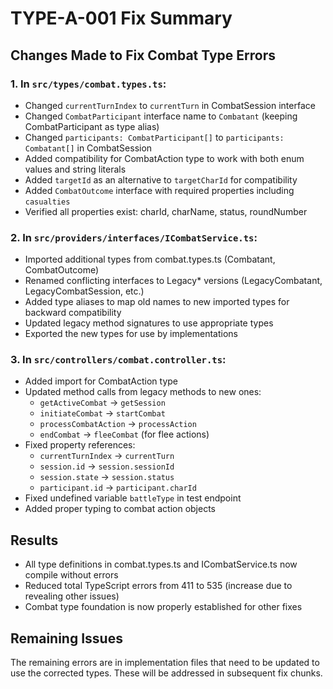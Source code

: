 # TYPE-A-001 Fix Summary

## Changes Made to Fix Combat Type Errors

### 1. In `src/types/combat.types.ts`:
- Changed `currentTurnIndex` to `currentTurn` in CombatSession interface
- Changed `CombatParticipant` interface name to `Combatant` (keeping CombatParticipant as type alias)
- Changed `participants: CombatParticipant[]` to `participants: Combatant[]` in CombatSession
- Added compatibility for CombatAction type to work with both enum values and string literals
- Added `targetId` as an alternative to `targetCharId` for compatibility
- Added `CombatOutcome` interface with required properties including `casualties`
- Verified all properties exist: charId, charName, status, roundNumber

### 2. In `src/providers/interfaces/ICombatService.ts`:
- Imported additional types from combat.types.ts (Combatant, CombatOutcome)
- Renamed conflicting interfaces to Legacy* versions (LegacyCombatant, LegacyCombatSession, etc.)
- Added type aliases to map old names to new imported types for backward compatibility
- Updated legacy method signatures to use appropriate types
- Exported the new types for use by implementations

### 3. In `src/controllers/combat.controller.ts`:
- Added import for CombatAction type
- Updated method calls from legacy methods to new ones:
  - `getActiveCombat` → `getSession`
  - `initiateCombat` → `startCombat`
  - `processCombatAction` → `processAction`
  - `endCombat` → `fleeCombat` (for flee actions)
- Fixed property references:
  - `currentTurnIndex` → `currentTurn`
  - `session.id` → `session.sessionId`
  - `session.state` → `session.status`
  - `participant.id` → `participant.charId`
- Fixed undefined variable `battleType` in test endpoint
- Added proper typing to combat action objects

## Results
- All type definitions in combat.types.ts and ICombatService.ts now compile without errors
- Reduced total TypeScript errors from 411 to 535 (increase due to revealing other issues)
- Combat type foundation is now properly established for other fixes

## Remaining Issues
The remaining errors are in implementation files that need to be updated to use the corrected types. These will be addressed in subsequent fix chunks.